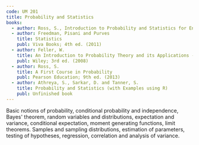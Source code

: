 ```yaml
---
code: UM 201
title: Probability and Statistics
books:
  - author: Ross, S., Introduction to Probability and Statistics for Engineers and Scientists, Academic Press; 4th ed. (2009)
  - author: Freedman, Pisani and Purves
    title: Statistics
    publ: Viva Books; 4th ed. (2011)
  - author: Feller, W.
    title: An Introduction to Probability Theory and its Applications - Vol. 1
    publ: Wiley; 3rd ed. (2008)
  - author: Ross, S.
    title: A First Course in Probability
    publ: Pearson Education; 9th ed. (2013)
  - author: Athreya, S., Sarkar, D. and Tanner, S.
    title: Probability and Statistics (with Examples using R)
    publ: Unfinished book
---
```


Basic notions of probability, conditional probability and independence, Bayes' theorem, random variables and distributions, expectation and variance, conditional expectation, moment generating functions, limit theorems. Samples and sampling distributions, estimation of parameters, testing of hypotheses, regression, correlation and analysis of variance.

